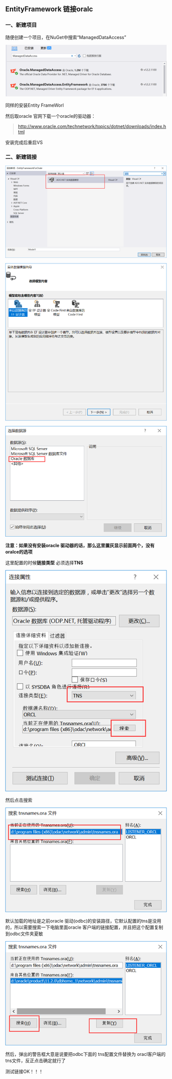 ## EntityFramework 链接oralc

### 一、新建项目

随便创建一个项目，在NuGet中搜索“ManagedDataAccess”

![](img/O_1.png)



同样的安装Entity FrameWorl



然后取oracle 官网下载一个oracle的驱动器：

> <http://www.oracle.com/technetwork/topics/dotnet/downloads/index.html>

安装完成后重启VS

###  二、新建链接

![](img/o_2.png)

![](img/o_3.png)

![](img/o_4.png)



**注意：如果没有安装oracle 驱动器的话，那么这里置灰显示前面两个，没有oralce的选项**



这里配置的时候**链接类型** 必须选择**TNS**

![](img/o_6.png)



然后点击搜索



![](img/o_7.png)





默认加载的地址是之前oracle 驱动(odbc)的安装路径，它默认配置的tns是没用的，所以需要搜索一下电脑里面oracle 客户端的链接配置，并且把这个配置复制到odbc文件夹夏敏

![](img/o_8.png)





然后，弹出的警告框大意是说要把odbc下面的 tns配置文件替换为 oracl客户端的tns文件，反正点击确定就行了



测试链接OK！！！



